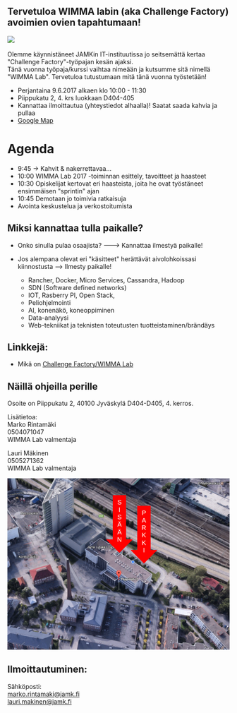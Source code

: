 ## Tervetuloa WIMMA labin (aka Challenge Factory) avoimien ovien tapahtumaan!

![](https://openclipart.org/image/300px/svg_to_png/278749/Vault.png&disposition=attachment)

Olemme käynnistäneet JAMKin IT-instituutissa jo seitsemättä kertaa "Challenge Factory"-työpajan kesän ajaksi.  
Tänä vuonna työpaja/kurssi vaihtaa nimeään ja kutsumme sitä nimellä "WIMMA Lab". Tervetuloa tutustumaan mitä tänä vuonna työstetään!

* Perjantaina 9.6.2017 alkaen klo 10:00 - 11:30
* Piippukatu 2, 4. krs luokkaan D404-405
* Kannattaa ilmoittautua (yhteystiedot alhaalla)! Saatat saada kahvia ja pullaa
* [Google Map](https://www.google.fi/maps/place/Jyv%C3%A4skyl%C3%A4n+Ammattikorkeakoulu+Oy/@62.2416303,25.7598717,18.75z/data=!4m5!3m4!1s0x0000000000000000:0x75aa55a81cd7c009!8m2!3d62.2416224!4d25.7597309?hl=en)

# Agenda

* 9:45 -> Kahvit & nakerrettavaa...
* 10:00 WIMMA Lab 2017 -toiminnan esittely, tavoitteet ja haasteet
* 10:30 Opiskelijat kertovat eri haasteista, joita he ovat työstäneet ensimmäisen "sprintin" ajan
* 10:45 Demotaan jo toimivia ratkaisuja
* Avointa keskustelua ja verkostoitumista

## Miksi kannattaa tulla paikalle?

* Onko sinulla pulaa osaajista? ---> Kannattaa ilmestyä paikalle!
* Jos alempana olevat eri "käsitteet" herättävät aivolohkoissasi kiinnostusta --> Ilmesty paikalle!


    * Rancher, Docker, Micro Services, Cassandra, Hadoop
    * SDN (Software defined networks)
    * IOT, Rasberry PI, Open Stack,
    * Peliohjelmointi
    * AI, konenäkö, koneoppiminen
    * Data-analyysi
	* Web-tekniikat ja teknisten toteutusten tuotteistaminen/brändäys

## Linkkejä:

* Mikä on [Challenge Factory/WIMMA Lab](http://WIMMALAB.github.io)

## Näillä ohjeilla perille

Osoite on Piippukatu 2, 40100 Jyväskylä
D404-D405, 4. kerros.

Lisätietoa:  
Marko Rintamäki  
0504071047  
WIMMA Lab valmentaja  

Lauri Mäkinen  
0505271362  
WIMMA Lab valmentaja  

![Parkkiohjeet](img/piippukatu_ohjeet.png)


## Ilmoittautuminen:

Sähköposti:  
marko.rintamaki@jamk.fi  
lauri.makinen@jamk.fi
